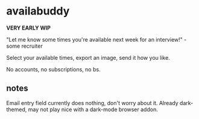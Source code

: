 # availabuddy
**VERY EARLY WIP**

"Let me know some times you're available next week for an interview!" -some recruiter

Select your available times, export an image, send it how you like.

No accounts, no subscriptions, no bs.


## notes
Email entry field currently does nothing, don't worry about it.
Already dark-themed, may not play nice with a dark-mode browser addon.
